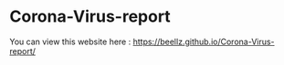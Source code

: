 # Corona-Virus-report


You can view this website here : https://beellz.github.io/Corona-Virus-report/